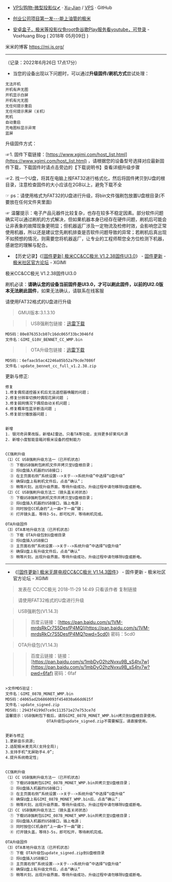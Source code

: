 - [VPS/购物-微型投影仪✔](https://github.com/Xu-Jian/VPS/blob/master/%E8%B4%AD%E7%89%A9-%E5%BE%AE%E5%9E%8B%E6%8A%95%E5%BD%B1%E4%BB%AA%E2%9C%94) · [Xu-Jian](https://github.com/Xu-Jian/) / [VPS](https://github.com/Xu-Jian/VPS) · GitHub

- [创业公司项目第一发---能上油管的极米](https://jiusanzhou.github.io/Frist-Project/)

- [安卓盒子，极米等投影仪免root免谷歌Play服务看youtube，可登录](https://voxhuang.com/document/2018/05/09/SmartYoutube.html) - VoxHuang Blog ( 2018年 05月09日 )

米米的博客 https://mi.js.org/

----------------------------------------------------------------------------------------------

（记录：2022年6月26日 17点17分）

- 当您的设备出现以下问题时，可以通过**升级固件/刷机方式**尝试处理：
```
无法开机
开机有声无图
开机显示白屏
开机有光无图
无任何提示重启
无任何提示黑屏（关机）
死机
自动重启
充电图标显示异常
蓝屏
```
升级固件方式：

☞1.  固件下载链接：[https://www.xgimi.com/host_list.html](https://www.xgimi.com/host_list.html) ，请根据您的设备型号选择对应最新固件下载，下载固件时请点击旁边的【下载说明书】查看详细升级步骤

☞2.  找一个U盘，将其在电脑上按FAT32进行格式化，然后将固件拷贝到U盘的根目录，注意检查固件的大小应该在2GB以上，避免下载不全

☞ ps：请使用格式为FAT32的U盘进行升级，将bin文件强刷包放置U盘根目录(不要放在任何文件夹里面) 

☞ 温馨提示：电子产品元器件比较复杂，也存在较多不稳定因素。部分软件问题确实可以通过刷机的方式解决，但如果机器本身已经存在硬件问题，刷机后可能会让非表象的故障现象更明显；但机器返厂涉及一定物流及检修时效，会影响您正常使用机器，所以还是建议您先刷机排查是否软件问题导致的异常；若刷机后真出现不如预想的情况，则需要您将机器返厂，让专业的工程师帮您全方位检测下机器，感谢您的理解与配合。


- 【历史记录】《[[固件更新] 极米CC&CC极光 V1.2.38固件UI3.0](http://bbs.xgimi.cn/forum.php?mod=viewthread&tid=146397&extra=page%3D1%26filter%3Dtypeid%26typeid%3D253)》 - [固件更新](http://bbs.xgimi.cn/forum.php?mod=forumdisplay&fid=94&filter=typeid&typeid=253) - [极米社区官方论坛](http://bbs.xgimi.cn) - XGIMI

极米CC&CC极光 V1.2.38固件UI3.0

刷机必读：**请确认您的设备当前固件是UI3.0，才可以刷此固件，以前的UI2.0版本无法刷此固件**，如果无法确认，请联系在线客服

请使用FAT32格式的U盘进行升级

> GMUI版本:3.1.3.10

>> USB强刷包链接：[迅雷下载](http://support.xgimi.net/firmware/NewCc/v1.2.38/GIMI_G10V_BENNET_CC_WMP.bin)
```
MD5码：80e876353cb07c16dc065f33bc3046fd
文件名：GIMI_G10V_BENNET_CC_WMP.bin
```

>> OTA升级包链接：[迅雷下载](http://support.xgimi.net/firmware/NewCc/v1.2.38/update_bennet_cc_full_v1.2.38.zip)
```
MD5码:：6efaacb5ac42246a85b52a79cde7086f
文件名：update_bennet_cc_full_v1.2.38.zip
```


更新与修正:
```
修复
1.修复偶现遥控器关机后无法遥控器唤醒的问题；
2.修复分辨率切换时偶现花屏问题 ；
3.修复弱网情况下偶现自动关机问题；
4.修复概率性蓝牙断连问题 ;
5.修复部分播放器问题；


新增
1. 银河奇异果改版，新增AI雷达、只看TA等功能，支持更多好莱坞片源
2. 新增小度智能音箱对极米设备的控制能力


CC强刷升级
（1）CC USB强刷升级方法一（已开机状态）
  ① 下载USB强刷包刷机文件并拷贝至U盘根目录；
  ② 将U盘插入机器的USB接口；
  ③ 在主页面右侧“系统设置-->关于-->系统升级”中选择“U盘升级”
  ④ 确保U盘上有刷机文件后，点击“确认”；
  ⑤ 稍等片刻，出现升级界面，等待升级成功，升级过程中请勿移除U盘或断电。
（2）CC USB强刷升级方法二（镜头盖关闭状态）
  ① 下载USB强刷包刷机文件并拷贝至U盘根目录；
  ② 将U盘插入机器的USB接口，插上电源；
  ③ 同时按住CC机身的“上一曲+下一曲”键；
  ④ 打开镜头盖，等待3-5s，即可松开，等待刷机完成。

OTA升级固件
（3）OTA本地升级方法（已开机状态）
  ① 下载 OTA升级包到U盘根目录
  ② 将U盘插入USB接口
  ③ 主页面右侧“系统设置-->关于-->系统升级”中选择“U盘升级”
  ④ 确保U盘上有升级文件后，点击“确认”
  ⑤ 稍等片刻，出现升级界面，等待升级成功，升级过程中请勿移除U盘或断电。
```

-----------------------------------------------------------------------------------

- 《[[固件更新] 极米无屏电视CC&CC极光 V1.14.3固件](http://bbs.xgimi.cn/forum.php?mod=viewthread&tid=142282&extra=page%3D1%26filter%3Dtypeid%26typeid%3D253)》 - 固件更新 - 极米社区官方论坛 - XGIMI


>发表在 CC/CC极光 2018-11-29 14:49 只看该作者 复制链接 

>请使用FAT32格式的U盘进行升级


>USB强刷包(V1.14.3)

>> 百度云链接：[https://pan.baidu.com/s/1VM-mrdsRkCr7S5DesfP4MQ](https://pan.baidu.com/s/1VM-mrdsRkCr7S5DesfP4MQ?pwd=5cd0) 密码：5cd0


> OTA升级包(V1.14.3) 

>> 百度云链接：链接：[https://pan.baidu.com/s/1mbDyO2hzNvxu9B_sS4ty7w](https://pan.baidu.com/s/1mbDyO2hzNvxu9B_sS4ty7w?pwd=6faf) 密码：6faf

```

>文件MD5验证：
文件名：GIMI_087B_MONET_WMP.bin
MD5码：d4065ad2b6860093f454030a66dd615f
文件名：update_signed.zip
MD5码:：2943f4199d7ce9c113571e27e753ce7d
温馨提示：USB强刷包下载后，请将GIMI_087B_MONET_WMP.bin拷贝到U盘根目录使用。
                  OTA升级包update_signed.zip不需要解压，请直接使用。


更新与修正
1.更新音乐资源;
2.适配极米麦克风(支持全局);
3.支持手机“无屏助手4.0”;
4.提升系统稳定性;


CC强刷升级
（1）CC USB强刷升级方法一（已开机状态）
  ① 下载USB强刷包GIMI_087B_MONET_WMP.bin并拷贝至U盘根目录；
  ② 将U盘插入机器的USB接口；
  ③ 在主页面右侧“系统设置-->关于-->系统升级”中选择“U盘升级”
  ④ 确保U盘上有GIMI_087B_MONET_WMP.bin后，点击“确认”；
  ⑤ 稍等片刻，出现升级界面，等待升级成功，升级过程中请勿移除U盘或断电。
（2）CC USB强刷升级方法二（镜头盖关闭状态）
  ① 下载USB强刷包GIMI_087B_MONET_WMP.bin并拷贝至U盘根目录；
  ② 将U盘插入机器的USB接口，插上电源；
  ③ 同时按住CC机身的“上一曲+下一曲”键；
  ④ 打开镜头盖，等待3-5s，即可松开，等待刷机完成。

OTA升级固件
（3）OTA本地升级方法（已开机状态）
  ① 下载 OTA升级包update_signed.zip到U盘根目录
  ② 将U盘插入USB接口
  ③ 主页面右侧“系统设置-->关于-->系统升级”中选择“U盘升级”
  ④ 确保U盘上有升级文件后，点击“确认”
  ⑤ 稍等片刻，出现升级界面，等待升级成功，升级过程中请勿移除U盘或断电。
```
